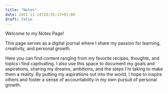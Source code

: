 ```yaml
---
title: "Notes"
date: 2022-11-14T10:55:17+01:00
draft: false
---
```

Welcome to my Notes Page!

This page serves as a digital journal where I share my passion for learning, creativity, and personal growth.


Here you can find content ranging from my favorite recipes, thoughts, and topics i find captivating. I also use this space to document my goals and aspirations, sharing my dreams, ambitions, and the steps I'm taking to make them a reality. By putting my aspirations out into the world, I hope to inspire others and foster a sense of accountability in my own pursuit of personal growth.